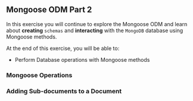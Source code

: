 ## Mongoose ODM Part 2

In this exercise you will continue to explore the Mongoose ODM and learn about __creating__ `schemas` and __interacting__ with the `MongoDB` database using Mongoose methods.

At the end of this exercise, you will be able to:

- Perform Database operations with Mongoose methods

### Mongoose Operations

### Adding Sub-documents to a Document
